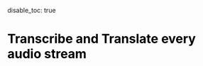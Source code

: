 disable_toc: true

<style>
body {
     background-image: url("img/susi_translator_background.jpg");
     background-repeat:no-repeat;
     background-size: 100%;
}
h1, h2 {
     color: black; !important;
}

</style>

# Transcribe and Translate every audio stream
